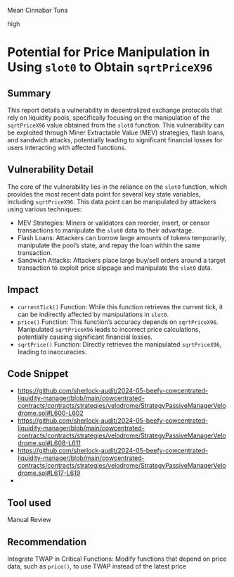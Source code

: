 Mean Cinnabar Tuna

high

# Potential for Price Manipulation in Using `slot0` to Obtain `sqrtPriceX96`

## Summary
This report details a vulnerability in decentralized exchange protocols that rely on liquidity pools, specifically focusing on the manipulation of the `sqrtPriceX96` value obtained from the `slot0` function. This vulnerability can be exploited through Miner Extractable Value (MEV) strategies, flash loans, and sandwich attacks, potentially leading to significant financial losses for users interacting with affected functions.
## Vulnerability Detail
The core of the vulnerability lies in the reliance on the `slot0` function, which provides the most recent data point for several key state variables, including `sqrtPriceX96`. This data point can be manipulated by attackers using various techniques:

- MEV Strategies: Miners or validators can reorder, insert, or censor transactions to manipulate the `slot0` data to their advantage.
- Flash Loans: Attackers can borrow large amounts of tokens temporarily, manipulate the pool’s state, and repay the loan within the same transaction.
- Sandwich Attacks: Attackers place large buy/sell orders around a target transaction to exploit price slippage and manipulate the `slot0` data.
## Impact
- `currentTick()` Function: While this function retrieves the current tick, it can be indirectly affected by manipulations in `slot0`.
- `price()` Function: This function’s accuracy depends on `sqrtPriceX96`. Manipulated `sqrtPriceX96` leads to incorrect price calculations, potentially causing significant financial losses.
- `sqrtPrice()` Function: Directly retrieves the manipulated `sqrtPriceX96`, leading to inaccuracies.
## Code Snippet
- https://github.com/sherlock-audit/2024-05-beefy-cowcentrated-liquidity-manager/blob/main/cowcentrated-contracts/contracts/strategies/velodrome/StrategyPassiveManagerVelodrome.sol#L600-L602
- https://github.com/sherlock-audit/2024-05-beefy-cowcentrated-liquidity-manager/blob/main/cowcentrated-contracts/contracts/strategies/velodrome/StrategyPassiveManagerVelodrome.sol#L608-L611
- https://github.com/sherlock-audit/2024-05-beefy-cowcentrated-liquidity-manager/blob/main/cowcentrated-contracts/contracts/strategies/velodrome/StrategyPassiveManagerVelodrome.sol#L617-L619
- 
## Tool used
Manual Review
## Recommendation
Integrate TWAP in Critical Functions: Modify functions that depend on price data, such as `price()`, to use TWAP instead of the latest price